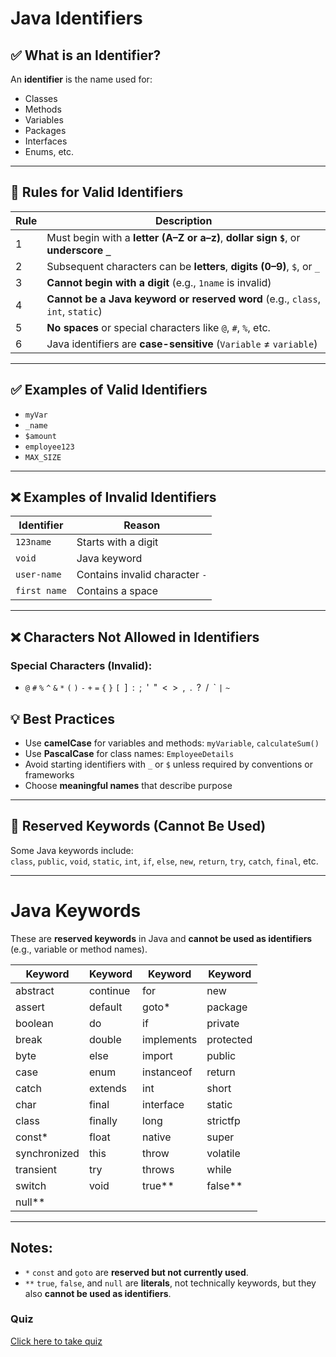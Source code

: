 
# Java Identifiers

## ✅ What is an Identifier?

An **identifier** is the name used for:
- Classes
- Methods
- Variables
- Packages
- Interfaces
- Enums, etc.

---

## 🎯 Rules for Valid Identifiers

| Rule | Description |
|------|-------------|
| 1    | Must begin with a **letter (A–Z or a–z)**, **dollar sign `$`**, or **underscore `_`** |
| 2    | Subsequent characters can be **letters**, **digits (0–9)**, `$`, or `_` |
| 3    | **Cannot begin with a digit** (e.g., `1name` is invalid) |
| 4    | **Cannot be a Java keyword or reserved word** (e.g., `class`, `int`, `static`) |
| 5    | **No spaces** or special characters like `@`, `#`, `%`, etc. |
| 6    | Java identifiers are **case-sensitive** (`Variable` ≠ `variable`) |

---



## ✅ Examples of Valid Identifiers

- `myVar`
- `_name`
- `$amount`
- `employee123`
- `MAX_SIZE`

---

## ❌ Examples of Invalid Identifiers

| Identifier    | Reason                      |
|---------------|-----------------------------|
| `123name`     | Starts with a digit         |
| `void`        | Java keyword                |
| `user-name`   | Contains invalid character `-` |
| `first name`  | Contains a space            |

---
## ❌ Characters **Not Allowed** in Identifiers

### Special Characters (Invalid):
- `@` `#` `%` `^` `&` `*` `(` `)` `-` `+` `=` `{` `}` `[ `]` `:` `;` `'` `"` `<` `>` `,` `.` `?` `/` `\` `|` `~`

## 💡 Best Practices

- Use **camelCase** for variables and methods: `myVariable`, `calculateSum()`
- Use **PascalCase** for class names: `EmployeeDetails`
- Avoid starting identifiers with `_` or `$` unless required by conventions or frameworks
- Choose **meaningful names** that describe purpose

---

## 📌 Reserved Keywords (Cannot Be Used)

Some Java keywords include:  
`class`, `public`, `void`, `static`, `int`, `if`, `else`, `new`, `return`, `try`, `catch`, `final`, etc.

---


# Java Keywords

These are **reserved keywords** in Java and **cannot be used as identifiers** (e.g., variable or method names).

| Keyword       | Keyword      | Keyword       | Keyword       |
|---------------|--------------|---------------|---------------|
| abstract      | continue     | for           | new           |
| assert        | default      | goto*         | package       |
| boolean       | do           | if            | private       |
| break         | double       | implements    | protected     |
| byte          | else         | import        | public        |
| case          | enum         | instanceof    | return        |
| catch         | extends      | int           | short         |
| char          | final        | interface     | static        |
| class         | finally      | long          | strictfp      |
| const*        | float        | native        | super         |
| synchronized  | this         | throw         | volatile      |
| transient     | try          | throws        | while         |
| switch        | void         | true**        | false**       |
| null**        |              |               |               |

---

## Notes:
- `*` `const` and `goto` are **reserved but not currently used**.
- `**` `true`, `false`, and `null` are **literals**, not technically keywords, but they also **cannot be used as identifiers**.


<h3>Quiz</h3>
<a href="IdentifierQuestions.md">Click here to take quiz</a>
